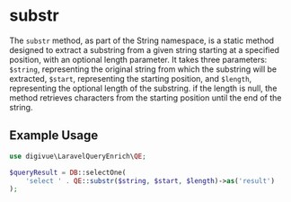 # substr

The `substr` method, as part of the String namespace, is a static method designed to extract a substring from a given
string starting at a specified position, with an optional length parameter. It takes three parameters: `$string`,
representing the original string from which the substring will be extracted, `$start`, representing the starting
position, and `$length`, representing the optional length of the substring. if the length is null, the method retrieves
characters from the starting position until the end of the string.

## Example Usage

```php
use digivue\LaravelQueryEnrich\QE;

$queryResult = DB::selectOne(
    'select ' . QE::substr($string, $start, $length)->as('result')
);
```